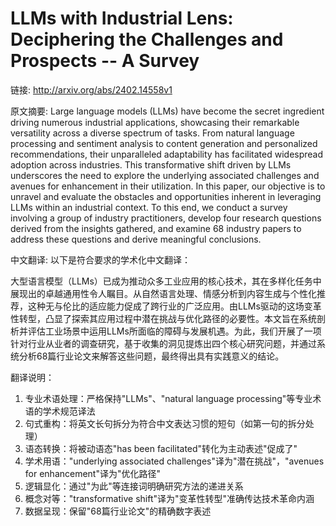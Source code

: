 # LLMs with Industrial Lens: Deciphering the Challenges and Prospects -- A Survey

链接: http://arxiv.org/abs/2402.14558v1

原文摘要:
Large language models (LLMs) have become the secret ingredient driving
numerous industrial applications, showcasing their remarkable versatility
across a diverse spectrum of tasks. From natural language processing and
sentiment analysis to content generation and personalized recommendations,
their unparalleled adaptability has facilitated widespread adoption across
industries. This transformative shift driven by LLMs underscores the need to
explore the underlying associated challenges and avenues for enhancement in
their utilization. In this paper, our objective is to unravel and evaluate the
obstacles and opportunities inherent in leveraging LLMs within an industrial
context. To this end, we conduct a survey involving a group of industry
practitioners, develop four research questions derived from the insights
gathered, and examine 68 industry papers to address these questions and derive
meaningful conclusions.

中文翻译:
以下是符合要求的学术化中文翻译：

大型语言模型（LLMs）已成为推动众多工业应用的核心技术，其在多样化任务中展现出的卓越通用性令人瞩目。从自然语言处理、情感分析到内容生成与个性化推荐，这种无与伦比的适应能力促成了跨行业的广泛应用。由LLMs驱动的这场变革性转型，凸显了探索其应用过程中潜在挑战与优化路径的必要性。本文旨在系统剖析并评估工业场景中运用LLMs所面临的障碍与发展机遇。为此，我们开展了一项针对行业从业者的调查研究，基于收集的洞见提炼出四个核心研究问题，并通过系统分析68篇行业论文来解答这些问题，最终得出具有实践意义的结论。

翻译说明：
1. 专业术语处理：严格保持"LLMs"、"natural language processing"等专业术语的学术规范译法
2. 句式重构：将英文长句拆分为符合中文表达习惯的短句（如第一句的拆分处理）
3. 语态转换：将被动语态"has been facilitated"转化为主动表述"促成了"
4. 学术用语："underlying associated challenges"译为"潜在挑战"，"avenues for enhancement"译为"优化路径"
5. 逻辑显化：通过"为此"等连接词明确研究方法的递进关系
6. 概念对等："transformative shift"译为"变革性转型"准确传达技术革命内涵
7. 数据呈现：保留"68篇行业论文"的精确数字表述
